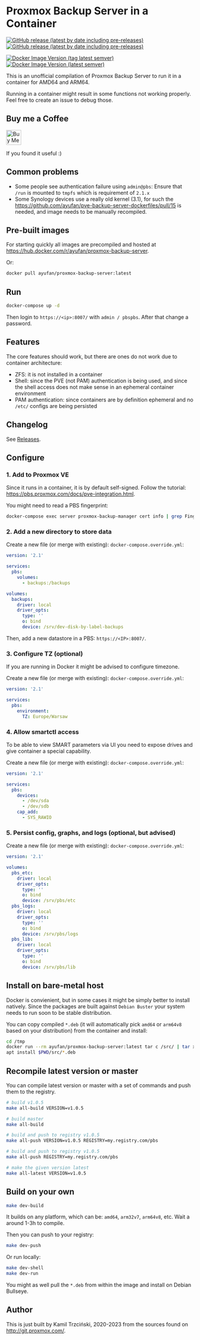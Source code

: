 # Proxmox Backup Server in a Container

[![GitHub release (latest by date including pre-releases)](https://img.shields.io/github/v/release/ayufan/pve-backup-server-dockerfiles?include_prereleases&label=GitHub%20STABLE)](https://github.com/ayufan/pve-backup-server-dockerfiles/releases/latest) [![GitHub release (latest by date including pre-releases)](https://img.shields.io/github/v/release/ayufan/pve-backup-server-dockerfiles?color=red&label=GitHub%20BETA)](https://github.com/ayufan/pve-backup-server-dockerfiles/releases)

[![Docker Image Version (tag latest semver)](https://img.shields.io/docker/v/ayufan/proxmox-backup-server/latest?label=Docker%20LATEST)](https://hub.docker.com/r/ayufan/proxmox-backup-server/tags) [![Docker Image Version (latest semver)](https://img.shields.io/docker/v/ayufan/proxmox-backup-server?sort=semver&color=red&label=Docker%20BETA)](https://hub.docker.com/r/ayufan/proxmox-backup-server/tags)

This is an unofficial compilation of Proxmox Backup Server
to run it in a container for AMD64 and ARM64.

Running in a container might result in some functions not working
properly. Feel free to create an issue to debug those.

## Buy me a Coffee

<a href='https://ko-fi.com/ayufan' target='_blank'><img height='30' style='border:0px;height:40px;' src='https://az743702.vo.msecnd.net/cdn/kofi3.png?v=0' alt='Buy Me a Coffee at ko-fi.com' /></a>

If you found it useful :)

## Common problems

- Some people see authentication failure using `admin@pbs`: Ensure that `/run` is mounted to `tmpfs` which is requirement of `2.1.x`
- Some Synology devices use a really old kernel (3.1), for such the https://github.com/ayufan/pve-backup-server-dockerfiles/pull/15
  is needed, and image needs to be manually recompiled.

## Pre-built images

For starting quickly all images are precompiled and hosted
at https://hub.docker.com/r/ayufan/proxmox-backup-server.

Or:

```bash
docker pull ayufan/proxmox-backup-server:latest
```

## Run

```bash
docker-compose up -d
```

Then login to `https://<ip>:8007/` with `admin / pbspbs`.
After that change a password.

## Features

The core features should work, but there are ones do not work due to container architecture:

- ZFS: it is not installed in a container
- Shell: since the PVE (not PAM) authentication is being used, and since the shell access does not make sense in an ephemeral container environment
- PAM authentication: since containers are by definition ephemeral and no `/etc/` configs are being persisted

## Changelog

See [Releases](https://github.com/ayufan/pve-backup-server-dockerfiles/releases).

## Configure

### 1. Add to Proxmox VE

Since it runs in a container, it is by default self-signed.
Follow the tutorial: https://pbs.proxmox.com/docs/pve-integration.html.

You might need to read a PBS fingerprint:

```bash
docker-compose exec server proxmox-backup-manager cert info | grep Fingerprint
```

### 2. Add a new directory to store data

Create a new file (or merge with existing): `docker-compose.override.yml`:

```yaml
version: '2.1'

services:
  pbs:
    volumes:
      - backups:/backups

volumes:
  backups:
    driver: local
    driver_opts:
      type: ''
      o: bind
      device: /srv/dev-disk-by-label-backups
```

Then, add a new datastore in a PBS: `https://<IP>:8007/`.

### 3. Configure TZ (optional)

If you are running in Docker it might be advised to configure timezone.

Create a new file (or merge with existing): `docker-compose.override.yml`:

```yaml
version: '2.1'

services:
  pbs:
    environment:
      TZ: Europe/Warsaw
```

### 4. Allow smartctl access

To be able to view SMART parameters via UI you need to expose drives and give container
a special capability.

Create a new file (or merge with existing): `docker-compose.override.yml`:

```yaml
version: '2.1'

services:
  pbs:
    devices:
      - /dev/sda
      - /dev/sdb
    cap_add:
      - SYS_RAWIO
```

### 5. Persist config, graphs, and logs (optional, but advised)

Create a new file (or merge with existing): `docker-compose.override.yml`:

```yaml
version: '2.1'

volumes:
  pbs_etc:
    driver: local
    driver_opts:
      type: ''
      o: bind
      device: /srv/pbs/etc
  pbs_logs:
    driver: local
    driver_opts:
      type: ''
      o: bind
      device: /srv/pbs/logs
  pbs_lib:
    driver: local
    driver_opts:
      type: ''
      o: bind
      device: /srv/pbs/lib
```

## Install on bare-metal host

Docker is convienient, but in some cases it might be simply better to install natively.
Since the packages are built against `Debian Buster` your system needs to run soon
to be stable distribution.

You can copy compiled `*.deb` (it will automatically pick `amd64` or `arm64v8` based on your distribution)
from the container and install:

```bash
cd /tmp
docker run --rm ayufan/proxmox-backup-server:latest tar c /src/ | tar x
apt install $PWD/src/*.deb
```

## Recompile latest version or master

You can compile latest version or master with a set of commands
and push them to the registry.

```bash
# build v1.0.5
make all-build VERSION=v1.0.5

# build master
make all-build

# build and push to registry v1.0.5
make all-push VERSION=v1.0.5 REGISTRY=my.registry.com/pbs

# build and push to registry v1.0.5
make all-push REGISTRY=my.registry.com/pbs

# make the given version latest
make all-latest VERSION=v1.0.5
```

## Build on your own

```bash
make dev-build
```

It builds on any platform, which can be: `amd64`, `arm32v7`, `arm64v8`,
etc. Wait a around 1-3h to compile.

Then you can push to your registry:

```bash
make dev-push
```

Or run locally:

```bash
make dev-shell
make dev-run
```

You might as well pull the `*.deb` from within the image
and install on Debian Bullseye.

## Author

This is just built by Kamil Trzciński, 2020-2023
from the sources found on http://git.proxmox.com/.
